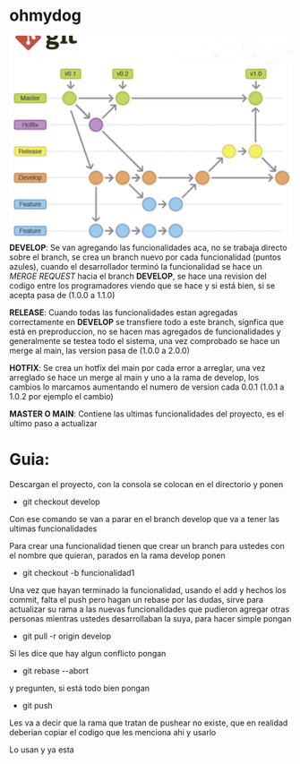 # ohmydog

![guia.png](./guia.png)
**DEVELOP**: Se van agregando las funcionalidades aca, no se trabaja directo sobre el branch, se crea un branch nuevo por cada funcionalidad (puntos azules), cuando el desarrollador terminó la funcionalidad se hace un *MERGE REQUEST* hacia el branch **DEVELOP**, se hace una revision del codigo entre los programadores viendo que se hace y si está bien, si se acepta pasa de (1.0.0 a 1.1.0)

**RELEASE**: Cuando todas las funcionalidades estan agregadas correctamente en **DEVELOP** se transfiere todo a este branch, signfica que está en preproduccion, no se hacen mas agregados de funcionalidades y generalmente se testea todo el sistema, una vez comprobado se hace un merge al main, las version pasa de (1.0.0 a 2.0.0)

**HOTFIX**: Se crea un hotfix del main por cada error a arreglar, una vez arreglado se hace un merge al main y uno a la rama de develop, los cambios lo marcamos aumentando el numero de version cada 0.0.1 (1.0.1 a 1.0.2 por ejemplo el cambio)

**MASTER O MAIN**: Contiene las ultimas funcionalidades del proyecto, es el ultimo paso a actualizar




# Guia:

Descargan el proyecto, con la consola se colocan en el directorio y ponen

- git checkout develop

Con ese comando se van a parar en el branch develop que va a tener las ultimas funcionalidades

Para crear una funcionalidad tienen que crear un branch para ustedes con el nombre que quieran, parados en la rama develop ponen

- git checkout -b funcionalidad1

Una vez que hayan terminado la funcionalidad, usando el add y hechos los commit, falta el push pero hagan un rebase por las dudas, sirve para actualizar su rama a las nuevas funcionalidades que pudieron agregar otras personas mientras ustedes desarrollaban la suya, para hacer simple pongan

- git pull -r origin develop

Si les dice que hay algun conflicto pongan

- git rebase --abort

y pregunten, si está todo bien pongan 

- git push

Les va a decir que la rama que tratan de pushear no existe, que en realidad deberian copiar el codigo que les menciona ahi y usarlo

Lo usan y ya esta









